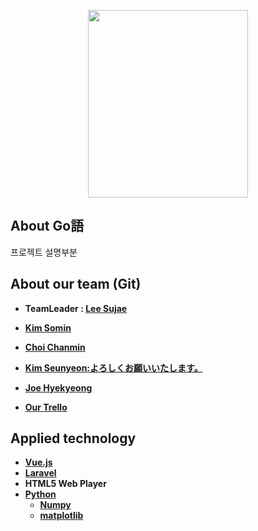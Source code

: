 <p align="center"><img src="http://drive.google.com/uc?export=view&id=1PVrupg82ff6II69Mk7s50k5Vp2q3FrxY" width="256" height="300" onclick="false"></p>

## About Go語

프로젝트 설명부분

## About our team (Git)

- **TeamLeader : [Lee Sujae](https://github.com/must012)**
- **[Kim Somin](https://github.com/KSMING94)**
- **[Choi Chanmin](https://github.com/dnfltkxkd123)**
- **[Kim Seunyeon:よろしくお願いいたします。](https://github.com/kimseungyeon2)**
- **[Joe Hyekyeong](https://github.com/joehyekyeong)**

- **[Our Trello](https://trello.com/b/jK7QedcP/capston)**

## Applied technology
- **[Vue.js](https://vuejs.org/)**
- **[Laravel](https://laravel.com/)**
- **HTML5 Web Player**
- **[Python](https://www.python.org/)**
  - **[Numpy](http://www.numpy.org/)**
  - **[matplotlib](https://matplotlib.org/)**

